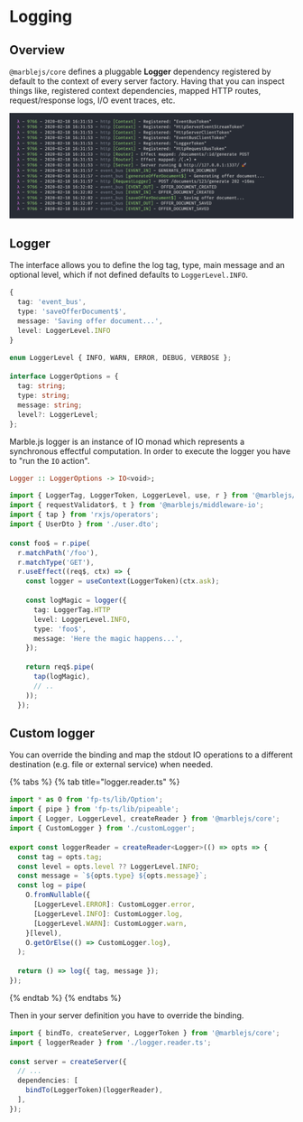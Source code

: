 # Logging

## Overview

`@marblejs/core` defines a pluggable **Logger** dependency registered by default to the context of every server factory. Having that you can inspect things like, registered context dependencies, mapped HTTP routes, request/response logs, I/O event traces, etc.

![](../../.gitbook/assets/2.jpg)

## Logger

The interface allows you to define the log tag, type, main message and an optional level, which if not defined defaults to `LoggerLevel.INFO`.

```typescript
{
  tag: 'event_bus',
  type: 'saveOfferDocument$',
  message: 'Saving offer document...',
  level: LoggerLevel.INFO
}
```

```typescript
enum LoggerLevel { INFO, WARN, ERROR, DEBUG, VERBOSE };

interface LoggerOptions = {
  tag: string;
  type: string;
  message: string;
  level?: LoggerLevel;
};
```

Marble.js logger is an instance of IO monad which represents a synchronous effectful computation. In order to execute the logger you have to "run the `IO` action".

```haskell
Logger :: LoggerOptions -> IO<void>;
```

```typescript
import { LoggerTag, LoggerToken, LoggerLevel, use, r } from '@marblejs/core';
import { requestValidator$, t } from '@marblejs/middleware-io';
import { tap } from 'rxjs/operators';
import { UserDto } from './user.dto';

const foo$ = r.pipe(
  r.matchPath('/foo'),
  r.matchType('GET'),
  r.useEffect((req$, ctx) => {
    const logger = useContext(LoggerToken)(ctx.ask);

    const logMagic = logger({
      tag: LoggerTag.HTTP
      level: LoggerLevel.INFO,
      type: 'foo$',
      message: 'Here the magic happens...',
    });
            
    return req$.pipe(
      tap(logMagic),
      // ..
    ));
  });
```

## Custom logger

You can override the binding and map the stdout IO operations to a different destination \(e.g. file or external service\) when needed.

{% tabs %}
{% tab title="logger.reader.ts" %}
```typescript
import * as O from 'fp-ts/lib/Option';
import { pipe } from 'fp-ts/lib/pipeable';
import { Logger, LoggerLevel, createReader } from '@marblejs/core';
import { CustomLogger } from './customLogger';

export const loggerReader = createReader<Logger>(() => opts => {
  const tag = opts.tag;
  const level = opts.level ?? LoggerLevel.INFO;
  const message = `${opts.type} ${opts.message}`;
  const log = pipe(
    O.fromNullable({
      [LoggerLevel.ERROR]: CustomLogger.error,
      [LoggerLevel.INFO]: CustomLogger.log,
      [LoggerLevel.WARN]: CustomLogger.warn,
    }[level),
    O.getOrElse(() => CustomLogger.log),
  );

  return () => log({ tag, message });
});
```
{% endtab %}
{% endtabs %}

Then in your server definition you have to override the binding.

```typescript
import { bindTo, createServer, LoggerToken } from '@marblejs/core';
import { loggerReader } from './logger.reader.ts';

const server = createServer({
  // ...
  dependencies: [
    bindTo(LoggerToken)(loggerReader),
  ],
});
```

